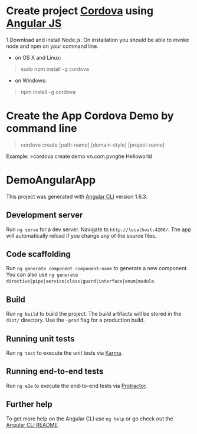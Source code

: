 # Create project [Cordova](https://cordova.apache.org) using [Angular JS](https://github.com/angular/angular-cli)
1.Download and install Node.js. On installation you should be able to invoke node and npm on your command line.
* on OS X and Linux:
> sudo npm install -g cordova

* on Windows:
> npm install -g cordova

# Create the App Cordova Demo by command line
>cordova create [path-name] [domain-style] [project-name]

Example: >cordova create demo vn.com.pvnghe Helloworld

# DemoAngularApp

This project was generated with [Angular CLI](https://github.com/angular/angular-cli) version 1.6.3.

## Development server

Run `ng serve` for a dev server. Navigate to `http://localhost:4200/`. The app will automatically reload if you change any of the source files.

## Code scaffolding

Run `ng generate component component-name` to generate a new component. You can also use `ng generate directive|pipe|service|class|guard|interface|enum|module`.

## Build

Run `ng build` to build the project. The build artifacts will be stored in the `dist/` directory. Use the `-prod` flag for a production build.

## Running unit tests

Run `ng test` to execute the unit tests via [Karma](https://karma-runner.github.io).

## Running end-to-end tests

Run `ng e2e` to execute the end-to-end tests via [Protractor](http://www.protractortest.org/).

## Further help

To get more help on the Angular CLI use `ng help` or go check out the [Angular CLI README](https://github.com/angular/angular-cli/blob/master/README.md).
